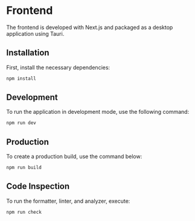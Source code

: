 # Frontend
The frontend is developed with Next.js and packaged as a desktop application using Tauri.

## Installation
First, install the necessary dependencies:
```zsh
npm install
```

## Development
To run the application in development mode, use the following command:
```zsh
npm run dev
```

## Production
To create a production build, use the command below:
```zsh
npm run build
```

## Code Inspection
To run the formatter, linter, and analyzer, execute:
```zsh
npm run check
```
